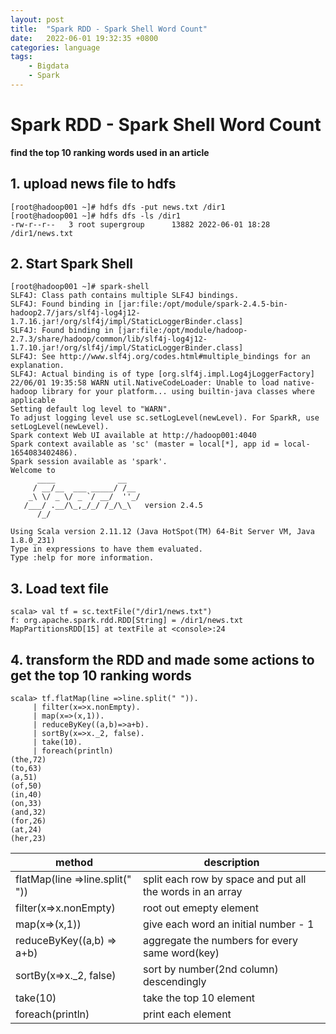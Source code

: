 ```yaml
---
layout: post
title:  "Spark RDD - Spark Shell Word Count"
date:   2022-06-01 19:32:35 +0800
categories: language
tags:
    - Bigdata
    - Spark
---
```


# Spark RDD - Spark Shell Word Count
**find the top 10 ranking words used in an article**

## 1. upload news file to hdfs
```shell
[root@hadoop001 ~]# hdfs dfs -put news.txt /dir1
[root@hadoop001 ~]# hdfs dfs -ls /dir1
-rw-r--r--   3 root supergroup      13882 2022-06-01 18:28 /dir1/news.txt
```

## 2. Start Spark Shell
```shell
[root@hadoop001 ~]# spark-shell
SLF4J: Class path contains multiple SLF4J bindings.
SLF4J: Found binding in [jar:file:/opt/module/spark-2.4.5-bin-hadoop2.7/jars/slf4j-log4j12-1.7.16.jar!/org/slf4j/impl/StaticLoggerBinder.class]
SLF4J: Found binding in [jar:file:/opt/module/hadoop-2.7.3/share/hadoop/common/lib/slf4j-log4j12-1.7.10.jar!/org/slf4j/impl/StaticLoggerBinder.class]
SLF4J: See http://www.slf4j.org/codes.html#multiple_bindings for an explanation.
SLF4J: Actual binding is of type [org.slf4j.impl.Log4jLoggerFactory]
22/06/01 19:35:58 WARN util.NativeCodeLoader: Unable to load native-hadoop library for your platform... using builtin-java classes where applicable
Setting default log level to "WARN".
To adjust logging level use sc.setLogLevel(newLevel). For SparkR, use setLogLevel(newLevel).
Spark context Web UI available at http://hadoop001:4040
Spark context available as 'sc' (master = local[*], app id = local-1654083402486).
Spark session available as 'spark'.
Welcome to
      ____              __
     / __/__  ___ _____/ /__
    _\ \/ _ \/ _ `/ __/  ''_/
   /___/ .__/\_,_/_/ /_/\_\   version 2.4.5
      /_/

Using Scala version 2.11.12 (Java HotSpot(TM) 64-Bit Server VM, Java 1.8.0_231)
Type in expressions to have them evaluated.
Type :help for more information.

```

## 3. Load text file
```shell
scala> val tf = sc.textFile("/dir1/news.txt")
f: org.apache.spark.rdd.RDD[String] = /dir1/news.txt MapPartitionsRDD[15] at textFile at <console>:24
```

## 4. transform the RDD and made some actions to get the top 10 ranking words
```shell
scala> tf.flatMap(line =>line.split(" ")).
     | filter(x=>x.nonEmpty).
     | map(x=>(x,1)).
     | reduceByKey((a,b)=>a+b).
     | sortBy(x=>x._2, false).
     | take(10).
     | foreach(println)
(the,72)
(to,63)
(a,51)
(of,50)
(in,40)
(on,33)
(and,32)
(for,26)
(at,24)
(her,23)
```


|method| description                                               |
|-----|-----------------------------------------------------------|
|flatMap(line =>line.split(" "))| split each row by space and put all the words in an array |
|filter(x=>x.nonEmpty)| root out emepty element                                   |
|map(x=>(x,1))| give each word an initial number - 1                      |
|reduceByKey((a,b) => a+b)| aggregate the numbers for every same word(key)            |
|sortBy(x=>x._2, false)| sort by number(2nd column) descendingly                   |
|take(10)| take the top 10 element                                   |
|foreach(println)| print each element                                        |
